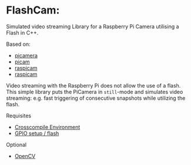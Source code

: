 # FlashCam:
Simulated video streaming Library for a Raspberry Pi Camera utilising a Flash in C++.

Based on:
- [picamera](https://github.com/waveform80/picamera/)
- [picam](https://github.com/HesselM/picam)
- [raspicam](https://github.com/cedricve/raspicam)
- [raspicam](https://github.com/raspberrypi/userland)

Video streaming with the Raspberry Pi does not allow the use of a flash. This simple library puts the PiCamera in `still`-mode and simulates video streaming: e.g. fast triggering of consecutive snapshots while utilizing the flash. 

Requisites
- [Crosscompile Environment](https://github.com/HesselM/rpicross_notes)
- [GPIO setup / flash](http://picamera.readthedocs.io/en/latest/recipes2.html?highlight=flash#using-a-flash-with-the-camera)

Optional
- [OpenCV](https://github.com/HesselM/rpicross_notes)

